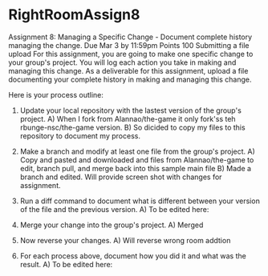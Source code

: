 # RightRoomAssign8
Assignment 8: Managing a Specific Change - Document complete history managing the change. 
Due Mar 3 by 11:59pm Points 100 Submitting a file upload
For this assignment, you are going to make one specific change to your group's project. You will log each action you take in making and managing this change. As a deliverable for this assignment, upload a file documenting your complete history in making and managing this change.

Here is your process outline:

1) Update your local repository with the lastest version of the group's project. 
    A) When I fork from Alannao/the-game it only fork'ss teh rbunge-nsc/the-game version. 
    B) So dicided to copy my files to this repository to document my process. 
    
2) Make a branch and modify at least one file from the group's project.
    A) Copy and pasted and downloaded and files from Alannao/the-game to edit, branch pull, and merge back into this sample main file
    B) Made a branch and edited.  Will provide screen shot with changes for assignment. 

3) Run a diff command to document what is different between your version of the file and the previous version. 
    A) To be edited here: 
4) Merge your change into the group's project.
    A) Merged 
6) Now reverse your changes. 
  A) Will reverse wrong room addtion 
8) For each process above, document how you did it and what was the result. 
  A) To be edited here: 
